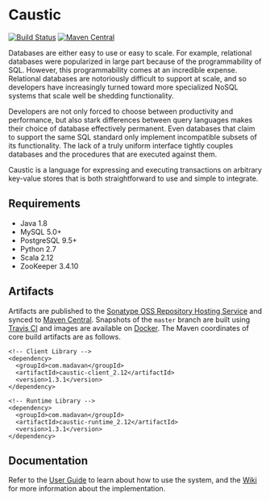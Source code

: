 # Caustic
[![Build Status](https://travis-ci.org/ashwin153/caustic.svg?branch=master)][3]
[![Maven Central](https://img.shields.io/maven-central/v/com.madavan/caustic-runtime_2.12.svg)][2]

Databases are either easy to use or easy to scale. For example, relational databases were 
popularized in large part because of the programmability of SQL. However, this programmability comes 
at an incredible expense. Relational databases are notoriously difficult to support at scale, and so 
developers have increasingly turned toward more specialized NoSQL systems that scale well be 
shedding functionality.

Developers are not only forced to choose between productivity and performance, but also stark 
differences between query languages makes their choice of database effectively permanent. Even 
databases that claim to support the same SQL standard only implement incompatible subsets of its 
functionality. The lack of a truly uniform interface tightly couples databases and the procedures 
that are executed against them.

Caustic is a language for expressing and executing transactions on arbitrary key-value stores that 
is both straightforward to use and simple to integrate. 

## Requirements
- Java 1.8
- MySQL 5.0+
- PostgreSQL 9.5+
- Python 2.7
- Scala 2.12
- ZooKeeper 3.4.10

## Artifacts
Artifacts are published to the [Sonatype OSS Repository Hosting Service][1] and synced to 
[Maven Central][2]. Snapshots of the ```master``` branch are built using [Travis CI][3] and images
are available on [Docker][6]. The Maven coordinates of core build artifacts are as follows.

```
<!-- Client Library -->
<dependency>
  <groupId>com.madavan</groupId>
  <artifactId>caustic-client_2.12</artifactId>
  <version>1.3.1</version>
</dependency>

<!-- Runtime Library -->
<dependency>
  <groupId>com.madavan</groupId>
  <artifactId>caustic-runtime_2.12</artifactId>
  <version>1.3.1</version>
</dependency>
```

## Documentation
Refer to the [User Guide][4] to learn about how to use the system, and the [Wiki][5] for more 
information about the implementation.

[1]: https://oss.sonatype.org/index.html#nexus-search;quick~com.madavan
[2]: https://search.maven.org/#search%7Cga%7C1%7Cg%3A%22com.madavan%22
[3]: https://travis-ci.org/ashwin153/caustic
[4]: https://github.com/ashwin153/caustic/wiki/User-Guide
[5]: https://github.com/ashwin153/caustic/wiki/Home
[6]: https://hub.docker.com/r/ashwin153/caustic/
